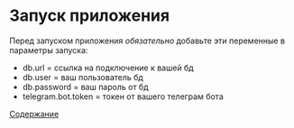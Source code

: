 # Запуск приложения

Перед запуском приложения _обязательно_ добавьте эти переменные в параметры запуска:

* db.url = ссылка на подключение к вашей бд
* db.user = ваш пользователь бд
* db.password = ваш пароль от бд
* telegram.bot.token = токен от вашего телеграм бота

[Содержание](Содержание.md)